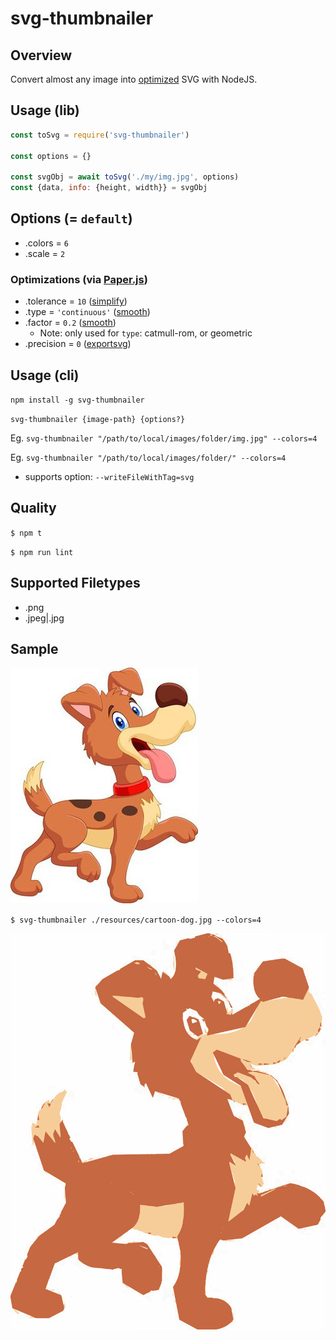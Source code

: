 # svg-thumbnailer

## Overview

Convert almost any image into [optimized](https://npm.im/svgo) SVG with NodeJS.

## Usage (lib)

```javascript
const toSvg = require('svg-thumbnailer')

const options = {}

const svgObj = await toSvg('./my/img.jpg', options)
const {data, info: {height, width}} = svgObj
```

## Options (= `default`)

- .colors = `6`
- .scale = `2`

### Optimizations (via [Paper.js](http://paperjs.org/reference/compoundpath/))

- .tolerance = `10` ([simplify](http://paperjs.org/reference/compoundpath/#simplify))
- .type = `'continuous'` ([smooth](http://paperjs.org/reference/compoundpath/#smooth))
- .factor = `0.2` ([smooth](http://paperjs.org/reference/compoundpath/#smooth))
  - Note: only used for `type`: catmull-rom, or geometric
- .precision = `0` ([exportsvg](http://paperjs.org/reference/compoundpath/#exportsvg))

## Usage (cli)

`npm install -g svg-thumbnailer`

`svg-thumbnailer {image-path} {options?}`

Eg. `svg-thumbnailer "/path/to/local/images/folder/img.jpg" --colors=4`

Eg. `svg-thumbnailer "/path/to/local/images/folder/" --colors=4`

- supports option: `--writeFileWithTag=svg`

## Quality

`$ npm t`

`$ npm run lint`

## Supported Filetypes

- .png
- .jpeg|.jpg

## Sample

![cartoon dog](resources/cartoon-dog.jpg)

`$ svg-thumbnailer ./resources/cartoon-dog.jpg --colors=4`

![cartoon dog svg](resources/cartoon-dog.jpg.svg?sanitize=true)
